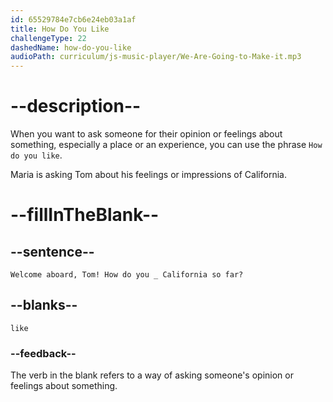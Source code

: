```yaml
---
id: 65529784e7cb6e24eb03a1af
title: How Do You Like
challengeType: 22
dashedName: how-do-you-like
audioPath: curriculum/js-music-player/We-Are-Going-to-Make-it.mp3
---
```


# --description--

When you want to ask someone for their opinion or feelings about something, especially a place or an experience, you can use the phrase `How do you like`.

Maria is asking Tom about his feelings or impressions of California.

# --fillInTheBlank--

## --sentence--

`Welcome aboard, Tom! How do you _ California so far?`

## --blanks--

`like`

### --feedback--

The verb in the blank refers to a way of asking someone's opinion or feelings about something.
